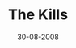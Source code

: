 ---
title: The Kills
url: the-kills
comments: false
layout: photo
categories: [photos]
imageurl: http://farm4.staticflickr.com/3212/2823439160_08732dbd6d_b_d.jpg
flickrurl: http://www.flickr.com/photos/paulmmay/2823439160/
date: 30-08-2008
caption: Jamie Hince. The Kills.
---